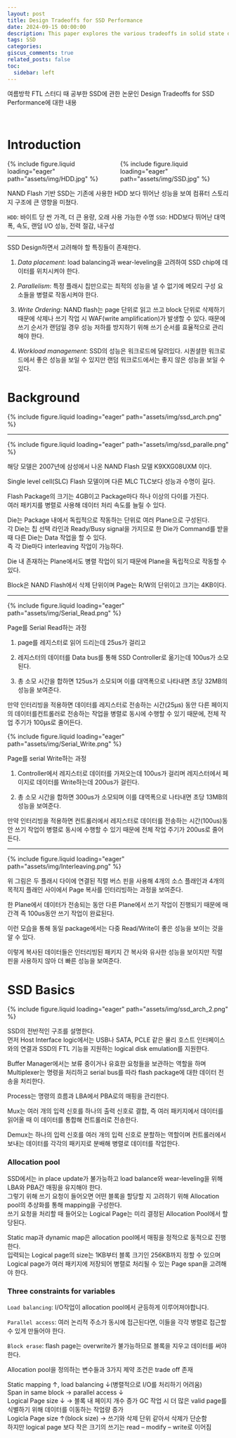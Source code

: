 ```yaml
---
layout: post
title: Design Tradeoffs for SSD Performance
date: 2024-09-15 00:00:00
description: This paper explores the various tradeoffs in solid state drive design
tags: SSD
categories: 
giscus_comments: true
related_posts: false
toc:
  sidebar: left
---
```


여름방학 FTL 스터디 때 공부한 SSD에 관한 논문인 Design Tradeoffs for SSD Performance에 대한 내용

<br>

# Introduction

<div style="display: flex; gap: 10px; justify-content: center;">
  <div class="HDD" style="flex: 1;">
    {% include figure.liquid loading="eager" path="assets/img/HDD.jpg" %}
  </div>
  <div class="SSD" style="flex: 1;">
    {% include figure.liquid loading="eager" path="assets/img/SSD.jpg" %}
  </div>
</div>

NAND Flash 기반 SSD는 기존에 사용한 HDD 보다 뛰어난 성능을 보여 컴퓨터 스토리지 구조에 큰 영향을 미쳤다.   

`HDD`: 바이트 당 싼 가격, 더 큰 용량, 오래 사용 가능한 수명
`SSD`: HDD보다 뛰어난 대역폭, 속도, 랜덤 I/O 성능, 전력 절감, 내구성

* * *

SSD Design하면서 고려해야 할 특징들이 존재한다.

1. *Data placement*: load balancing과 wear-leveling을 고려하여 SSD chip에 데이터를 위치시켜야 한다.

2. *Parallelism*: 특정 플래시 칩만으로는 최적의 성능을 낼 수 없기에 메모리 구성 요소들을 병렬로 작동시켜야 한다.

3. *Write Ordering*: NAND flash는 page 단위로 읽고 쓰고 block 단위로 삭제하기 때문에 삭제나 쓰기 작업 시 WAF(write amplification)가 발생할 수 있다. 때문에 쓰기 순서가 랜덤일 경우 성능 저하를 방지하기 위해 쓰기 순서를 효율적으로 관리해야 한다.

4. *Workload management*: SSD의 성능은 워크로드에 달려있다. 시퀀셜한 워크로드에서 좋은 성능을 보일 수 있지만 랜덤 워크로드에서는 좋지 않은 성능을 보일 수 있다.

# Background

<div class="SSD Architecture">
    {% include figure.liquid loading="eager" path="assets/img/ssd_arch.png" %}
</div>

* * *

<div class="SSD Parelle Architecture">
    {% include figure.liquid loading="eager" path="assets/img/ssd_paralle.png" %}
</div>


해당 모델은 2007년에 삼성에서 나온 NAND Flash 모델 K9XXG08UXM 이다.   

Single level cell(SLC) Flash 모델이며 다른 MLC TLC보다 성능과 수명이 길다.   

Flash Package의 크기는 4GB이고 Package마다 하나 이상의 다이를 가진다.   
여러 패키지를 병렬로 사용해 데이터 처리 속도를 늘릴 수 있다.   

Die는 Package 내에서 독립적으로 작동하는 단위로 여러 Plane으로 구성된다.   
각 Die는 칩 선택 라인과 Ready/Busy signal을 가지므로 한 Die가 Command를 받을 때 다른 Die는 Data 작업을 할 수 있다.   
즉 각 Die마다 interleaving 작업이 가능하다.   

Die 내 존재하는 Plane에서도 병렬 작업이 되기 때문에 Plane을 독립적으로 작동할 수 있다.   

Block은 NAND Flash에서 삭제 단위이며 Page는 R/W의 단위이고 크기는 4KB이다.   

* * *

<div class="SSD Parelle Architecture">
    {% include figure.liquid loading="eager" path="assets/img/Serial_Read.png" %}
</div>

Page를 Serial Read하는 과정   

1. page를 레지스터로 읽어 드리는데 25us가 걸리고

2. 레지스터의 데이터를 Data bus를 통해 SSD Controller로 옮기는데 100us가 소모된다.

3. 총 소모 시간을 합하면 125us가 소모되며 이를 대역폭으로 나타내면 초당 32MB의 성능을 보여준다.

만약 인터리빙을 적용하면 데이터를 레지스터로 전송하는 시간(25µs) 동안 다른 페이지의 데이터를컨트롤러로 전송하는 작업을 병렬로 동시에 수행할 수 있기 때문에, 전체 작업 주기가 100µs로 줄어든다.

<div class="SSD Parelle Architecture">
    {% include figure.liquid loading="eager" path="assets/img/Serial_Write.png" %}
</div>

Page를 serial Write하는 과정   

1. Controller에서 레지스터로 데이터를 가져오는데 100us가 걸리며 레지스터에서 페이지로 데이터를 Write하는데 200us가 걸린다.

2. 총 소모 시간을 합하면 300us가 소모되며 이를 대역폭으로 나타내면 초당 13MB의 성능을 보여준다.

만약 인터리빙을 적용하면 컨트롤러에서 레지스터로 데이터를 전송하는 시간(100us)동안 쓰기 작업이 병렬로 동시에 수행할 수 있기 때문에 전체 작업 주기가 200us로 줄어든다.

* * *

<div class="SSD Parelle Architecture">
    {% include figure.liquid loading="eager" path="assets/img/Interleaving.png" %}
</div>

위 그림은 두 플래시 다이에 연결된 직렬 버스 핀을 사용해 4개의 소스 플래인과 4개의 목적지 플래인 사이에서 Page 복사를 인터리빙하는 과정을 보여준다.   

한 Plane에서 데이터가 전송되는 동안 다른 Plane에서 쓰기 작업이 진행되기 때문에 매 간격 즉 100us동안 쓰기 작업이 완료된다.   

이런 모습을 통해 동일 package에서는 다중 Read/Write이 좋은 성능을 보이는 것을 알 수 있다.   

이렇게 복사된 데이터들은 인터리빙된 패키지 간 복사와 유사한 성능을 보이지만 직렬 핀을 사용하지 않아 더 빠른 성능을 보여준다.   

# SSD Basics

<div class="SSD Parelle Architecture">
    {% include figure.liquid loading="eager" path="assets/img/ssd_arch_2.png" %}
</div>

SSD의 전반적인 구조를 설명한다.   
먼저 Host Interface logic에서는 USB나 SATA, PCLE 같은 물리 호스트 인터페이스와의 연결과 SSD의 FTL 기능을 지원하는 logical disk emulation를 지원한다.   

Buffer Manager에서는 보류 중이거나 유효한 요청들을 보관하는 역할을 하며 Multiplexer는 명령을 처리하고 serial bus를 따라 flash package에 대한 데이터 전송을 처리한다.   

Process는 명령의 흐름과 LBA에서 PBA로의 매핑을 관리한다.

Mux는 여러 개의 입력 신호를 하나의 출력 신호로 결합, 즉 여러 패키지에서 데이터를 읽어올 때 이 데이터를 통합해 컨트롤러로 전송한다.

Demux는 하나의 입력 신호를 여러 개의 입력 신호로 분할하는 역할이며 컨트롤러에서 보내는 데이터를 각각의 패키지로 분배해 병렬로 데이터를 작업한다.

### Allocation pool

SSD에서는 in place update가 불가능하고 load balance와 wear-leveling을 위해 LBA와 PBA간 매핑을 유지해야 한다.   
그렇기 위해 쓰기 요청이 들어오면 어떤 블록을 할당할 지 고려하기 위해 Allocation pool의 추상화를 통해 mapping을 구성한다.   
쓰기 요청을 처리할 때 들어오는 Logical Page는 미리 결정된 Allocation Pool에서 할당된다.   

Static map과 dynamic map은 allocation pool에서 매핑을 정적으로 동적으로 진행한다.   
입력되는 Logical page의 size는 1KB부터 블록 크기인 256KB까지 정할 수 있으며 Logical page가 여러 패키지에 저장되어 병렬로 처리될 수 있는 Page span을 고려해야 한다.

### Three constraints for variables

`Load balancing`: I/O작업이 allocation pool에서 균등하게 이루어져야합니다.   

`Parallel access`: 여러 논리적 주소가 동시에 접근된다면, 이들을 각각 병렬로 접근할 수 있게 만들어야 한다.   

`Block erase`: flash page는 overwrite가 불가능하므로 블록을 지우고 데이터를 써야 한다.   

Allocation pool을 정의하는 변수들과 3가지 제약 조건은 trade off 존재

Static mapping ↑, load balancing ↓(병렬적으로 I/O를 처리하기 어려움)   
Span in same block -> parallel access ↓   
Logical Page size ↓ -> 블록 내 페이지 개수 증가 GC 작업 시 더 많은 valid page를 식별하기 위해 데이터를 이동하는 작업량 증가   
Logicla Page size ↑(block size) -> 쓰기와 삭제 단위 같아서 삭제가 단순함   
하지만 logical page 보다 작은 크기의 쓰기는 read – modify – write로 이어짐   



